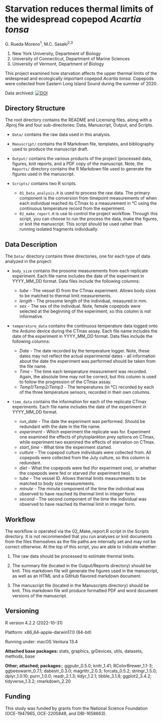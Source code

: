 # Starvation reduces thermal limits of the widespread copepod *Acartia tonsa*

G. Rueda Moreno<sup>1</sup>, M.C. Sasaki<sup>2,3</sup>

1. New York University, Department of Biology
2. University of Connecticut, Department of Marine Sciences  
3. University of Vermont, Department of Biology  

This project examined how starvation affects the upper thermal limits of the widespread and ecologically important copepod *Acartia tonsa*. Copepods were collected from Eastern Long Island Sound during the summer of 2020. 

Data archived: [![DOI](https://zenodo.org/badge/563165816.svg)](https://doi.org/10.5281/zenodo.8057948)        

## Directory Structure 
The root directory contains the README and Licensing files, along with a .Rproj file and four sub-directories: Data, Manuscript, Output, and Scripts.  

-   `Data/` contains the raw data used in this analysis.  

-   `Manuscript/` contains the R Markdown file, templates, and bibliography used to produce the manuscript draft. 

-   `Output/` contains the various products of the project (processed data, figures, knit reports, and a PDF copy of the manuscript. Note, the `Reports/` directory contains the R Markdown file used to generate the figures used in the manuscript.  

-   `Scripts/` contains two R scripts. 
    -   `01_Data_analysis.R` is used to process the raw data. The primary component is the conversion from timepoint measurements of when each individual reached its CTmax to a measurement in °C using the continuous temperature record from the experiment. 
    -   `02_make_report.R` is use to control the project workflow. Through this script, you can choose to run the process the data, make the figures, or knit the manuscript. This script should be used rather than running isolated fragments individually. 


## Data Description 

The `Data/` directory contains three directories, one for each type of data analyzed in the project:  

-   `body_size` contains the prosome measurements from each replicate experiment. Each file name includes the date of the experiment in YYYY_MM_DD format. Data files include the following columns:  
    -   *tube* - The vessel ID from the CTmax experiment. Allows body sizes to be matched to thermal limit measurements.
    -   *length*	- The prosome length of the individual, measured in mm.
    -   *sex* - The sex of the individual. Note, female copepods were selected at the beginning of the experiment, so this column is not informative.  

-   `temperature_data` contains the continuous temperature data logged onto the Arduino device during the CTmax assay. Each file name includes the date of the experiment in YYYY_MM_DD format. Data files include the following columns:   
    -   *Date* - The date recorded by the temperature logger. Note, these dates may not reflect the actual experimental dates - all information about the date the experiment was performed should be taken from the file name. 	  
    -   *Time*	- The time each temperature measurement was recorded. Again, the absolute time may not be correct, but this column is used to follow the progression of the CTmax assay.    
    -   *Temp1/Temp2/Temp3* - The temperatures (in °C) recorded by each of the three temperature sensors, recorded in their own columns.   

-   `time_data` contains the information for each of the replicate CTmax experiments. Each file name includes the date of the experiment in YYYY_MM_DD format.    
    -   *run_date* - The date the experiment was performed. Should be redundant with the date in the file name.	  
    -   *experiment*	- Which experiment the replicate was for. Experiment one examined the effects of phytoplankton prey options on CTmax, while experiment two examined the effects of starvation on CTmax.     
    -   *start_time* - What time the experiment started. 
    -   *culture* - The copepod culture individuals were collected from. All copepods were collected from the July culture, so this column is redundant.   
    -   *diet* - What the copepods were fed (for experiment one), or whether the copepods were fed or starved (for experiment two).   
    -   *tube*	- The vessel ID. Allows thermal limits measurements to be matched to body size measurements. 
    -   *minute*	- The minute component of the time the individual was observed to have reached its thermal limit in integer form.   
    -   *second*	- The second component of the time the individual was observed to have reached its thermal limit in integer form.   

  
## Workflow

The workflow is operated via the 02_Make_report.R script in the Scripts directory. It is not recommended that you run analyses or knit documents from the files themselves as the file paths are internally set and may not be correct otherwise. At the top of this script, you are able to indicate whether:

1. The raw data should be processed to estimate thermal limits.  

2. The summary file (located in the Output/Reports directory) should be knit. This markdown file will generate the figures used in the manuscript, as well as an HTML and a GitHub flavored markdown document.

3. The manuscript file (located in the Manuscripts directory) should be knit. This markdown file will produce formatted PDF and word document versions of the manuscript. 


## Versioning   

R version 4.2.2 (2022-10-31)  

Platform: x86_64-apple-darwin17.0 (64-bit)  

Running under: macOS Ventura 13.4 
  
**Attached base packages:** stats, graphics, grDevices, utils, datasets, methods, base     

**Other; attached; packages:**; ggpubr_0.5.0; knitr_1.41; RColorBrewer_1.1-3; ggbeeswarm_0.7.1; dabestr_0.3.0; magrittr_2.0.3; forcats_0.5.2; stringr_1.5.0; dplyr_1.0.10; purrr_1.0.0; readr_2.1.3; tidyr_1.2.1; tibble_3.1.8; ggplot2_3.4.2; tidyverse_1.3.2; rmarkdown_2.20  


## Funding

This study was funded by grants from the National Science Foundation (OCE-1947965, OCE-2205848, and DBI-1658663).
